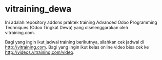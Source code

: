 # vitraining_dewa
Ini adalah repository addons praktek training Advanced Odoo Programming Techniques (Odoo Tingkat Dewa) yang diselenggarakan oleh vitraining.com.

Bagi yang ingin ikut jadwal training berikutnya, silahkan cek jadwal di http://vitraining.com.
Bagi yang ingin ikut kelas online video bisa cek ke http://videos.vitraining.com/video.

